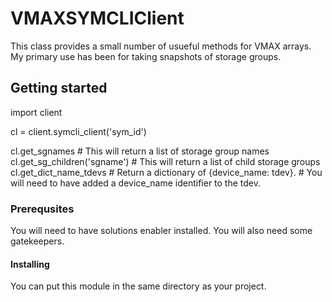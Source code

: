 # VMAXSYMCLIClient

This class provides a small number of usueful methods for VMAX arrays.
My primary use has been for taking snapshots of storage groups.

## Getting started

import client

cl = client.symcli_client('sym_id')

cl.get_sgnames # This will return a list of storage group names
cl.get_sg_children('sgname') # This will return a list of child storage groups
cl.get_dict_name_tdevs # Return a dictionary of {device_name: tdev}.
                       # You will need to have added a device_name identifier to the tdev.

### Prerequsites

You will need to have solutions enabler installed. You will also need some gatekeepers.

#### Installing

You can put this module in the same directory as your project.
